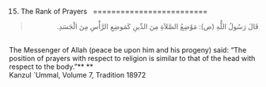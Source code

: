 15. The Rank of Prayers  
=========================

<blockquote dir="rtl">
  <p>
قَالَ رَسُولُ اللٌّهِ (ص): مَوْضِعُ الصَّلاَةِ مِنَ الدِّينِ كَمَوضِعِ
الرَّأْسِ مِنَ الْجَسَدِ.
  </p>
</blockquote>

   
 The Messenger of Allah (peace be upon him and his progeny) said: “The
position of prayers with respect to religion is similar to that of the
head with respect to the body.”** **  
 Kanzul \`Ummal, Volume 7, Tradition 18972   
  


